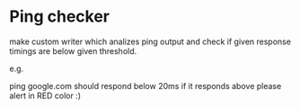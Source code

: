 # Ping checker

make custom writer which analizes ping output and check if given
response timings are below given threshold.

e.g.

ping google.com should respond below 20ms
if it responds above please alert in RED color :)

